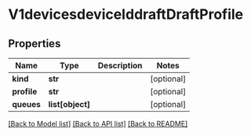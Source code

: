 # V1devicesdeviceIddraftDraftProfile

## Properties
Name | Type | Description | Notes
------------ | ------------- | ------------- | -------------
**kind** | **str** |  | [optional] 
**profile** | **str** |  | [optional] 
**queues** | **list[object]** |  | [optional] 

[[Back to Model list]](../README.md#documentation-for-models) [[Back to API list]](../README.md#documentation-for-api-endpoints) [[Back to README]](../README.md)

